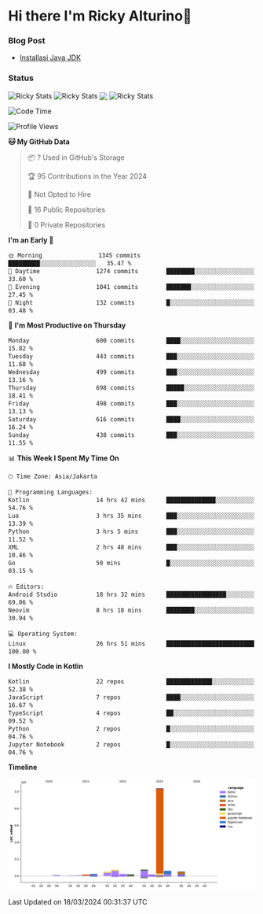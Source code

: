 # Hi there I'm Ricky Alturino👋

### Blog Post

<!-- BLOG-POST-LIST:START -->

- [Installasi Java JDK](https://onirutla.medium.com/installasi-java-jdk-ec701beeb5cb?source=rss-d9d81c918cc9------2)
<!-- BLOG-POST-LIST:END -->

### Status

<img align="center" alt="Ricky Stats" src="https://github-readme-stats.vercel.app/api?username=Alturino&theme=dark&show_icons=true&hide_border=false" />
<img align="center" alt="Ricky Stats" src="https://github-readme-stats.vercel.app/api/top-langs/?username=Alturino&theme=dark&show_icons=true&layout=compact"/>
<img align="center" width="640px" src="https://github-readme-stats.vercel.app/api/wakatime?username=Alturino&layout=compact&hide_border=true&theme=dark">
<img align="center" alt="Ricky Stats" src="https://leetcard.jacoblin.cool/onirutla?border=0&radius=20&ext=activity"/>

<!--START_SECTION:waka-->
![Code Time](http://img.shields.io/badge/Code%20Time-117%20hrs%2038%20mins-blue)

![Profile Views](http://img.shields.io/badge/Profile%20Views-0-blue)

**🐱 My GitHub Data** 

> 📦 ? Used in GitHub's Storage 
 > 
> 🏆 95 Contributions in the Year 2024
 > 
> 🚫 Not Opted to Hire
 > 
> 📜 16 Public Repositories 
 > 
> 🔑 0 Private Repositories 
 > 
**I'm an Early 🐤** 

```text
🌞 Morning                1345 commits        █████████░░░░░░░░░░░░░░░░   35.47 % 
🌆 Daytime                1274 commits        ████████░░░░░░░░░░░░░░░░░   33.60 % 
🌃 Evening                1041 commits        ███████░░░░░░░░░░░░░░░░░░   27.45 % 
🌙 Night                  132 commits         █░░░░░░░░░░░░░░░░░░░░░░░░   03.48 % 
```
📅 **I'm Most Productive on Thursday** 

```text
Monday                   600 commits         ████░░░░░░░░░░░░░░░░░░░░░   15.82 % 
Tuesday                  443 commits         ███░░░░░░░░░░░░░░░░░░░░░░   11.68 % 
Wednesday                499 commits         ███░░░░░░░░░░░░░░░░░░░░░░   13.16 % 
Thursday                 698 commits         █████░░░░░░░░░░░░░░░░░░░░   18.41 % 
Friday                   498 commits         ███░░░░░░░░░░░░░░░░░░░░░░   13.13 % 
Saturday                 616 commits         ████░░░░░░░░░░░░░░░░░░░░░   16.24 % 
Sunday                   438 commits         ███░░░░░░░░░░░░░░░░░░░░░░   11.55 % 
```


📊 **This Week I Spent My Time On** 

```text
🕑︎ Time Zone: Asia/Jakarta

💬 Programming Languages: 
Kotlin                   14 hrs 42 mins      ██████████████░░░░░░░░░░░   54.76 % 
Lua                      3 hrs 35 mins       ███░░░░░░░░░░░░░░░░░░░░░░   13.39 % 
Python                   3 hrs 5 mins        ███░░░░░░░░░░░░░░░░░░░░░░   11.52 % 
XML                      2 hrs 48 mins       ███░░░░░░░░░░░░░░░░░░░░░░   10.46 % 
Go                       50 mins             █░░░░░░░░░░░░░░░░░░░░░░░░   03.15 % 

🔥 Editors: 
Android Studio           18 hrs 32 mins      █████████████████░░░░░░░░   69.06 % 
Neovim                   8 hrs 18 mins       ████████░░░░░░░░░░░░░░░░░   30.94 % 

💻 Operating System: 
Linux                    26 hrs 51 mins      █████████████████████████   100.00 % 
```

**I Mostly Code in Kotlin** 

```text
Kotlin                   22 repos            █████████████░░░░░░░░░░░░   52.38 % 
JavaScript               7 repos             ████░░░░░░░░░░░░░░░░░░░░░   16.67 % 
TypeScript               4 repos             ██░░░░░░░░░░░░░░░░░░░░░░░   09.52 % 
Python                   2 repos             █░░░░░░░░░░░░░░░░░░░░░░░░   04.76 % 
Jupyter Notebook         2 repos             █░░░░░░░░░░░░░░░░░░░░░░░░   04.76 % 
```



**Timeline**

![Lines of Code chart](https://raw.githubusercontent.com/Alturino/Alturino/main/assets/bar_graph.png)


 Last Updated on 18/03/2024 00:31:37 UTC
<!--END_SECTION:waka-->
